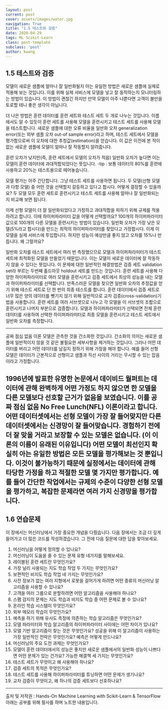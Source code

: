 ```yaml
---
layout: post
current: post
cover: assets/images/water.jpg
navigation: True
title: "1.5 테스트와 검증"
date: 2020-04-29
tags: ML Scikit-Learn
class: post-template
subclass: 'post'
author: kwang
---
```


## 1.5 테스트와 검증

모델이 새로운 샘플에 얼마나 잘 일반화될지 아는 유일한 방법은 새로운 샘플에 실제로 적용해 보는 것입니다. 이를 위해 실제 서비스에 모델을 넣고 잘 동작하는지 모니터링하는 방법이 있습니다. 이 방법이 괜찮긴 하지만 만약 모델이 아주 나쁟다면 고객이 불만을 토로할 테니 좋은 생각이 아닙니다.

더 나은 방법은 훈련 데이터를 훈련 세트와 테스트 세트 두 개로 나누는 것입니다. 이름에서도 알 수 있듯이 훈련 세트를 사용해 모델을 훈련시키고 테스트 세트를 사용해 모델을 테스트합니다. 새로운 샘플에 대한 오류 비율을 일반화 오차 generalization error(또는 외부 샘플 오차 out-of sample error)라고 하며, 테스트 세트에서 모델을 평가함으로써 이 오차에 대한 추청값(estimation)을 얻습니다. 이 값은 이전에 본 적이 없는 새로운 샘플에 모델이 얼마나 잘 작동할지 알려줍니다. 

훈련 오차가 낮지만(즉, 훈련 세트에서 모델의 오차가 적음) 일반화 오차가 높다면 이는 모델이 훈련 데이터에 과대적합되었다는 뜻입니다.
-tip : 보통 데이터의 80%를 훈련에 사용하고 20%는 테스트용으로 떼어놓습니다.

모델 평가는 아주 간단합니다. 그냥 테스트 세트를 사용하면 됩니다. 두 모델(선형 모델과 다항 모델) 중 어떤 것을 선택할지 갈등하고 있다고 합시다. 어떻게 결정할 수 있을까요? 두 모델 모두 훈련 세트로 훈련시키고 테스트 세트를 사용해 얼마나 잘 일반화되는지 비교해 보면 됩니다. 

이제 선형 모델이 더 잘 일반화되었다고 가정하고 과대적합을 피하기 위해 규제를 적용하려고 합니다. 이때 하이퍼파라미터 값을 어떻게 선택할까요? 100개의 하이퍼파라미터 값으로 100개의 다른 모델을 훈련시키는 방법이 있습니다. 일반화 오차가 가장 낮은 모델(5%라고 합시다)을 만드는 최적의 하이퍼파라미터를 찾았다고 가정합시다.
이제 이 모델을  실제 서비스에 투입합니다. 하지만 성능이 예상만큼 좋지 않고 오차를 15%나 만듭니다. 왜 그럴까요?

일반화 오차를 테스트 세트에서 여러 번 측정했으므로 모델과 하이퍼파라미터가 테스트 세트에 최적화된 모델을 만들었기 때문입니다. 이는 모델이 새로운 데이터에 잘 작동하지 않을 수 있다는 뜻입니다. 
이 문제에 대한 일반적인 해결방법은 검증 세트 validation set라 부르는 두번째 홀드아웃 holdout 세트를 만드는 것입니다. 훈련 세트를 사용해 다양한 하이퍼파라미터로 여러 모델을 훈련시키고 검증 세트에서 최상의 성능을 내는 모델과 하이퍼파라미터를 선택합니다. 만족스러운 모델을 찾으면 일반화 오차의 추정값을 얻기 위해 테스트 세트로 단 한 번의 최종 테스트를 합니다. 
훈련 데이터에서 검증 세트로 너무 많은 양의 데이터를 뺏기지 않기 위해 일반적으로 교차 검증(cross-validation)기법을 사용합니다. 훈련 세트를 여러 서브셋으로 나누고 각 모델을 이 서브셋의 조합으로 훈련시키고 나머지 부분으로 검증합니다. 모델과 하이퍼파라미터가 선택되면 전체 훈련 데이터를 사용하여 선택한 하이퍼파라미터로 최종 모델을 훈련시키고 테스트 세트에서 일반화 오차를 측정합니다.

---
공짜 점심 없음 이론
모델은 관측한 것을 간소화한 것입니다. 간소화의 의미는 새로운 샘플에 일반적이지 않을 것 같은 불필요한 세부사항을 제거하는 것입니다. 그러나 어떤 데이터를 버리고 어떤 데이터를 남길지 정하기 위해 가정을 해야 합니다. 예를 들어 선형 모델은 데이터가 근본적으로 선형이고 샘플과 직선 사이의 거리는 무시할 수 있는 잡음이라고 가정합니다.

1996년에 발표한 유명한 논문에서 데이비드 월퍼트는 데이터에 관해 완벽하게 어떤 가정도 하지 않으면 한 모델을 다른 모델보다 선호할 근거가 없음을 보였습니다. 이를 공짜 점심 없음 No Free Lunch(NFL) 이론이라고 합니다. 어떤 데이터셋에서는 선형 모델이 가장 잘 들어맞지만 다른 데이터셋에서는 신경망이 잘 들어맞습니다. 경험하기 전에 더 잘 맞을 거라고 보장할 수 있는 모델은 없습니다. (이 이론의 이름이 유래된 이유입니다) 어떤 모델이 최선인지 확실히 아는 유일한 방법은 모든 모델을 평가해보는 것 뿐입니다. 이것이 불가능하기 때문에 실정에서는 데이터에 관해 타당한 가정을 하고 적절한 모델 몇 가지만 평가합니다. 예를 들어 간단한 작업에서는 규제의 수준이 다양한 선형 모델을 평가하고, 복잡한 문제라면 여러 가지 신경망을 평가합니다.
---

## 1.6 연습문제

이 장에서는 머신러닝에서 가장 중요한 개념을 다뤘습니다. 다음 장에서는 조금 더 깊게 들어가고 더 많은 코드를 작성하겠습니다. 그 전에 다음 질문에 대한 답을 찾아보세요.

1. 머신러닝을 어떻게 정의할 수 있나요?
2. 머신러닝이 도움을 줄 수 있는 문제 유형 네가지를 말해보세요.
3. 레이블된 훈련 세트란 무엇인가요?
4. 가장 널리 사용되는 지도 학습 작업 두 가지는 무엇인가요?
5. 보편적인 비지도 학습 작업 네 가지는 무엇인가요?
6. 사전 정보가 없는 여러 지형에서 로봇을 걸어가게 하려면 어떤 종류의 머신러닝 알고리즘을 사용할 수 있나요?
7. 고객을 여러 그룹으로 분할하려면 어떤 알고리즘을 사용해야 하나요?
8. 스팸 감지의 문제는 지도 학습과 비지도 학습 중 어떤 문제로 볼 수 있나요?
9. 온라인 학습 시스템이 무엇인가요?
10. 외부 메모리 학습이 무엇인가요?
11. 예측을 하기 위해 유사도 측정에 의존하는 학습 알고리즘은 무엇인가요?
12. 모델 파라미터와 학습 알고리즘의 하이퍼파라미터 사이에는 어떤 차이가 있나요?
13. 모델 기반 알고리즘이 찾는 것은 무엇인가요? 성공을 위해 이 알고리즘이 사용하는 가장 일반적인 전략은 무엇인가요? 예측은 어떻게 만드나요?
14. 머신러닝의 주요 도전 과제는 무엇인가요?
15. 모델이 훈련 데이터에서의 성능은 좋지만 새로운 샘플에서의 일반화 성능이 나쁘다면 어떤 문제가 있는 건가요? 가능한 해결책 세 가지는 무엇인가요?
16. 테스트 세트가 무엇이고 왜 사용해야 하나요?
17. 검증 세트의 목적은 무엇인가요?
18. 테스트 세트를 사용해 하이퍼파라미터를 튜닝하면 어떤 문제가 생기나요?
19. 교차 검증이 무엇이고, 왜 하나의 검증 세트보다 선호하나요?

---

출처 및 저작권 : Hands-On Machine Learning with Scikit-Learn & TensorFlow
아래는 공부를 위해 필사를 하며 노트한 내용입니다.